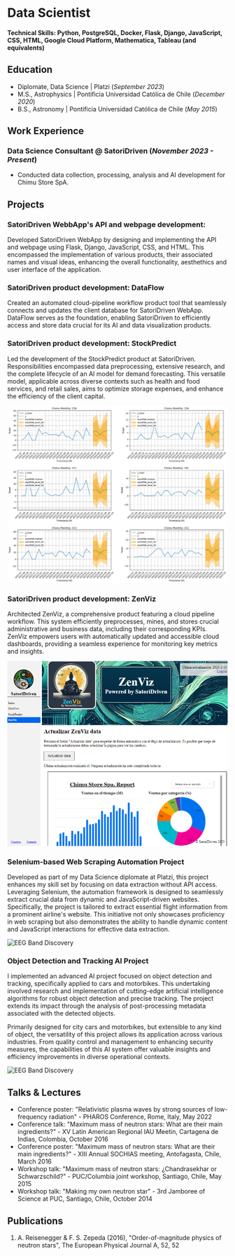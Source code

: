 # Data Scientist

#### Technical Skills: Python, PostgreSQL, Docker, Flask, Django, JavaScript, CSS, HTML, Google Cloud Platform, Mathematica, Tableau (and equivalents)

## Education
- Diplomate, Data Science | Platzi (_September 2023_)								       		
- M.S., Astrophysics	| Pontificia Universidad Católica de Chile (_December 2020_)	 			        		
- B.S., Astronomy | Pontificia Universidad Católica de Chile (_May 2015_)

## Work Experience
### **Data Science Consultant @ SatoriDriven (_November 2023 - Present_)**
- Conducted data collection, processing, analysis and AI development for Chimu Store SpA.

## Projects
### SatoriDriven WebbApp's API and webpage development:

Developed SatoriDriven WebApp by designing and implementing the API and webpage using Flask, Django, JavaScript, CSS, and HTML. This encompassed the implementation of various products, their associated names and visual ideas, enhancing the overall functionality, aesthethics and user interface of the application.

### SatoriDriven product development: DataFlow

Created an automated cloud-pipeline workflow product tool that seamlessly connects and updates the client database for SatoriDriven WebApp. DataFlow serves as the foundation, enabling SatoriDriven to efficiently access and store data crucial for its AI and data visualization products.

### SatoriDriven product development: StockPredict

Led the development of the StockPredict product at SatoriDriven. Responsibilities encompassed data preprocessing, extensive research, and the complete lifecycle of an AI model for demand forecasting. This versatile model, applicable across diverse contexts such as health and food services, and retail sales, aims to optimize storage expenses, and enhance the efficiency of the client capital.

![EEG Band Discovery](/assets/img/stock_predict.png)

### SatoriDriven product development: ZenViz

Architected ZenViz, a comprehensive product featuring a cloud pipeline workflow. This system efficiently preprocesses, mines, and stores crucial administrative and business data, including their corresponding KPIs. ZenViz empowers users with automatically updated and accessible cloud dashboards, providing a seamless experience for monitoring key metrics and insights.

![Bike Study](/assets/img/zenviz.png)

### Selenium-based Web Scraping Automation Project

Developed as part of my Data Science diplomate at Platzi, this project enhances my skill set by focusing on data extraction without API access. Leveraging Selenium, the automation framework is designed to seamlessly extract crucial data from dynamic and JavaScript-driven websites. Specifically, the project is tailored to extract essential flight information from a prominent airline's website. This initiative not only showcases proficiency in web scraping but also demonstrates the ability to handle dynamic content and JavaScript interactions for effective data extraction.

![EEG Band Discovery](/assets/img/selenium_gif.gif)

### Object Detection and Tracking AI Project

I implemented an advanced AI project focused on object detection and tracking, specifically applied to cars and motorbikes. This undertaking involved research and implementation of cutting-edge artificial intelligence algorithms for robust object detection and precise tracking. The project extends its impact through the analysis of post-processing metadata associated with the detected objects.

Primarily designed for city cars and motorbikes, but extensible to any kind of object, the versatility of this project allows its application across various industries. From quality control and management to enhancing security measures, the capabilities of this AI system offer valuable insights and efficiency improvements in diverse operational contexts.

![EEG Band Discovery](/assets/img/object_tracking_gif.gif)

## Talks & Lectures
- Conference poster: "Relativistic plasma waves by strong sources of low-frequency radiation" - PHAROS Conference, Rome, Italy, May 2022
- Conference talk: "Maximum mass of neutron stars: What are their main ingredients?" - XV Latin American Regional IAU Meetin, Cartagena de Indias, Colombia, October 2016
- Conference poster: "Maximum mass of neutron stars: What are their main ingredients?" - XIII Annual SOCHIAS meeting, Antofagasta, Chile, March 2016
- Workshop talk: "Maximum mass of neutron stars: ¿Chandrasekhar or Schwarzschild?" - PUC/Columbia joint workshop, Santiago, Chile, May 2015
- Workshop talk: "Making my own neutron star" - 3rd Jamboree of Science at PUC, Santiago, Chile, October 2014

## Publications
1. A. Reisenegger & F. S. Zepeda (2016), "Order-of-magnitude physics of neutron stars", The European Physical Journal A, 52, 52
